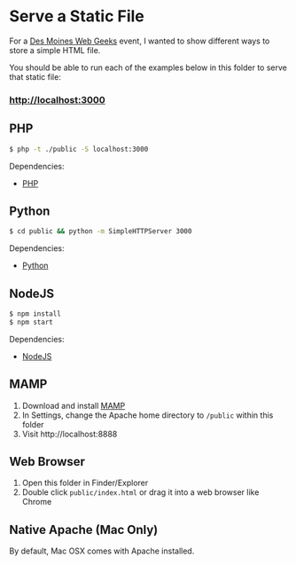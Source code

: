 # Serve a Static File

For a [Des Moines Web Geeks](http://www.dsmwebgeeks.com) event, I wanted to show different ways to store a simple HTML file.

You should be able to run each of the examples below in this folder to serve that static file:

### [http://localhost:3000](http://localhost:3000)

## PHP

```sh
$ php -t ./public -S localhost:3000
```

Dependencies:

- [PHP](http://php.net/)

## Python

```sh
$ cd public && python -m SimpleHTTPServer 3000
```

Dependencies:

- [Python](https://www.python.org/)

## NodeJS

```sh
$ npm install
$ npm start
```

Dependencies:

- [NodeJS](https://nodejs.org/)

## MAMP

1. Download and install [MAMP](https://www.mamp.info/en/)
1. In Settings, change the Apache home directory to `/public` within this folder
1. Visit http://localhost:8888

## Web Browser

1. Open this folder in Finder/Explorer
1. Double click `public/index.html` or drag it into a web browser like Chrome

## Native Apache (Mac Only)

By default, Mac OSX comes with Apache installed.

